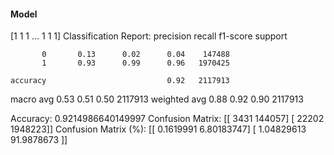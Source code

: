 #### Model
[1 1 1 ... 1 1 1]
Classification Report:
              precision    recall  f1-score   support

           0       0.13      0.02      0.04    147488
           1       0.93      0.99      0.96   1970425

    accuracy                           0.92   2117913
   macro avg       0.53      0.51      0.50   2117913
weighted avg       0.88      0.92      0.90   2117913

Accuracy: 0.9214986640149997
Confusion Matrix:
[[   3431  144057]
 [  22202 1948223]]
Confusion Matrix (%):
[[ 0.1619991   6.80183747]
 [ 1.04829613 91.9878673 ]]
